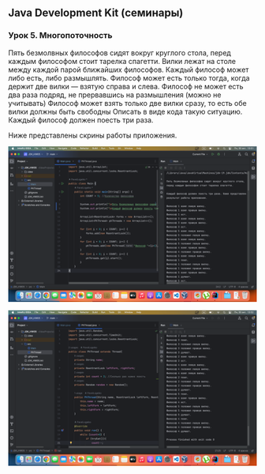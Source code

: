 ## Java Development Kit (семинары)
### Урок 5. Многопоточность

Пять безмолвных философов сидят вокруг круглого стола, перед каждым философом стоит тарелка спагетти.
Вилки лежат на столе между каждой парой ближайших философов.
Каждый философ может либо есть, либо размышлять.
Философ может есть только тогда, когда держит две вилки — взятую справа и слева.
Философ не может есть два раза подряд, не прервавшись на размышления (можно не учитывать)
Философ может взять только две вилки сразу, то есть обе вилки должны быть свободны
Описать в виде кода такую ситуацию. Каждый философ должен поесть три раза.

Ниже представлены скрины работы приложения.

![](https://github.com/PavelLogeiko/JDK_HW05/blob/main/images/1.png)

![](https://github.com/PavelLogeiko/JDK_HW05/blob/main/images/2.png)

